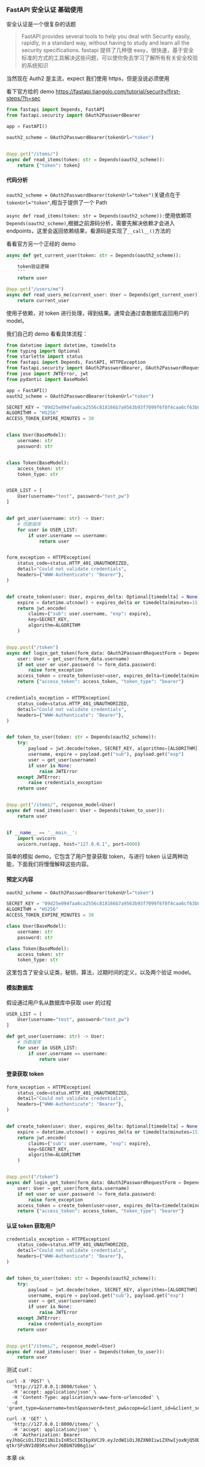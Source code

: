 ### FastAPI 安全认证 基础使用

安全认证是一个很复杂的话题

> FastAPI provides several tools to help you deal with Security easily, rapidly, in a standard way, without having to study and learn all the security specifications.
> fastapi 提供了几种很 easy，很快速，基于安全标准的方式的工具解决这些问题，可以使你免去学习了解所有有关安全校验的系统知识

当然现在 Auth2 是主流，expect 我们使用 https，但是没说必须使用

看下官方给的 demo
https://fastapi.tiangolo.com/tutorial/security/first-steps/?h=sec

```python
from fastapi import Depends, FastAPI
from fastapi.security import OAuth2PasswordBearer

app = FastAPI()

oauth2_scheme = OAuth2PasswordBearer(tokenUrl="token")


@app.get("/items/")
async def read_items(token: str = Depends(oauth2_scheme)):
    return {"token": token}
```

#### 代码分析

`oauth2_scheme = OAuth2PasswordBearer(tokenUrl="token")`关键点在于`tokenUrl="token"`,相当于提供了一个 Path

`async def read_items(token: str = Depends(oauth2_scheme)):`使用依赖项`Depends(oauth2_scheme)`,根据之前源码分析，需要先解决依赖才会进入 endpoints，这里会返回依赖结果，看源码是实现了`__call__()`方法的

看看官方另一个正经的 demo

````python
async def get_current_user(token: str = Depends(oauth2_scheme)):
    ```
    token验证逻辑
    ```
    return user

@app.get("/users/me")
async def read_users_me(current_user: User = Depends(get_current_user)):
    return current_user

````

使用子依赖，对 token 进行处理，得到结果。通常会通过查数据库返回用户的 model。

我们自己的 demo 看看具体流程：

```python
from datetime import datetime, timedelta
from typing import Optional
from starlette import status
from fastapi import Depends, FastAPI, HTTPException
from fastapi.security import OAuth2PasswordBearer, OAuth2PasswordRequestForm
from jose import JWTError, jwt
from pydantic import BaseModel

app = FastAPI()
oauth2_scheme = OAuth2PasswordBearer(tokenUrl="token")

SECRET_KEY = "09d25e094faa6ca2556c818166b7a9563b93f7099f6f0f4caa6cf63b88e8d3e7"
ALGORITHM = "HS256"
ACCESS_TOKEN_EXPIRE_MINUTES = 30


class User(BaseModel):
    username: str
    password: str


class Token(BaseModel):
    access_token: str
    token_type: str


USER_LIST = [
    User(username="test", password="test_pw")
]


def get_user(username: str) -> User:
    # 伪数据库
    for user in USER_LIST:
        if user.username == username:
            return user


form_exception = HTTPException(
    status_code=status.HTTP_401_UNAUTHORIZED,
    detail="Could not validate credentials",
    headers={"WWW-Authenticate": "Bearer"},
)


def create_token(user: User, expires_delta: Optional[timedelta] = None):
    expire = datetime.utcnow() + expires_delta or timedelta(minutes=15)
    return jwt.encode(
        claims={"sub": user.username, "exp": expire},
        key=SECRET_KEY,
        algorithm=ALGORITHM
    )


@app.post("/token")
async def login_get_token(form_data: OAuth2PasswordRequestForm = Depends()):
    user: User = get_user(form_data.username)
    if not user or user.password != form_data.password:
        raise form_exception
    access_token = create_token(user=user, expires_delta=timedelta(minutes=ACCESS_TOKEN_EXPIRE_MINUTES))
    return {"access_token": access_token, "token_type": "bearer"}


credentials_exception = HTTPException(
    status_code=status.HTTP_401_UNAUTHORIZED,
    detail="Could not validate credentials",
    headers={"WWW-Authenticate": "Bearer"},
)


def token_to_user(token: str = Depends(oauth2_scheme)):
    try:
        payload = jwt.decode(token, SECRET_KEY, algorithms=[ALGORITHM])
        username, expire = payload.get("sub"), payload.get("exp")
        user = get_user(username)
        if user is None:
            raise JWTError
    except JWTError:
        raise credentials_exception
    return user


@app.get("/items/", response_model=User)
async def read_items(user: User = Depends(token_to_user)):
    return user


if __name__ == '__main__':
    import uvicorn
    uvicorn.run(app, host="127.0.0.1", port=8000)
```

简单的模拟 demo，它包含了用户登录获取 token，与进行 token 认证两种功能，下面我们将慢慢解释这些内容。

#### 预定义内容

```python
oauth2_scheme = OAuth2PasswordBearer(tokenUrl="token")

SECRET_KEY = "09d25e094faa6ca2556c818166b7a9563b93f7099f6f0f4caa6cf63b88e8d3e7"
ALGORITHM = "HS256"
ACCESS_TOKEN_EXPIRE_MINUTES = 30

class User(BaseModel):
    username: str
    password: str

class Token(BaseModel):
    access_token: str
    token_type: str
```

这里包含了安全认证类，秘钥，算法，过期时间的定义，以及两个验证 model。

#### 模拟数据库

假设通过用户名从数据库中获取 user 的过程

```python
USER_LIST = [
    User(username="test", password="test_pw")
]

def get_user(username: str) -> User:
    # 伪数据库
    for user in USER_LIST:
        if user.username == username:
            return user
```

#### 登录获取 token

```python
form_exception = HTTPException(
    status_code=status.HTTP_401_UNAUTHORIZED,
    detail="Could not validate credentials",
    headers={"WWW-Authenticate": "Bearer"},
)


def create_token(user: User, expires_delta: Optional[timedelta] = None):
    expire = datetime.utcnow() + expires_delta or timedelta(minutes=15)
    return jwt.encode(
        claims={"sub": user.username, "exp": expire},
        key=SECRET_KEY,
        algorithm=ALGORITHM
    )


@app.post("/token")
async def login_get_token(form_data: OAuth2PasswordRequestForm = Depends()):
    user: User = get_user(form_data.username)
    if not user or user.password != form_data.password:
        raise form_exception
    access_token = create_token(user=user, expires_delta=timedelta(minutes=ACCESS_TOKEN_EXPIRE_MINUTES))
    return {"access_token": access_token, "token_type": "bearer"}
```

#### 认证 token 获取用户

```python
credentials_exception = HTTPException(
    status_code=status.HTTP_401_UNAUTHORIZED,
    detail="Could not validate credentials",
    headers={"WWW-Authenticate": "Bearer"},
)


def token_to_user(token: str = Depends(oauth2_scheme)):
    try:
        payload = jwt.decode(token, SECRET_KEY, algorithms=[ALGORITHM])
        username, expire = payload.get("sub"), payload.get("exp")
        user = get_user(username)
        if user is None:
            raise JWTError
    except JWTError:
        raise credentials_exception
    return user


@app.get("/items/", response_model=User)
async def read_items(user: User = Depends(token_to_user)):
    return user
```

测试 curl：

```shell
curl -X 'POST' \
  'http://127.0.0.1:8000/token' \
  -H 'accept: application/json' \
  -H 'Content-Type: application/x-www-form-urlencoded' \
  -d 'grant_type=&username=test&password=test_pw&scope=&client_id=&client_secret='

curl -X 'GET' \
  'http://127.0.0.1:8000/items/' \
  -H 'accept: application/json' \
  -H 'Authorization: Bearer eyJhbGciOiJIUzI1NiIsInR5cCI6IkpXVCJ9.eyJzdWIiOiJ0ZXN0IiwiZXhwIjoxNjQ5ODQwNzU2fQ.yUDeys7Ru2-qtkrSFsNVIdB5RsxhorJ6BbN7UB6g1iw'
```

本章 ok
